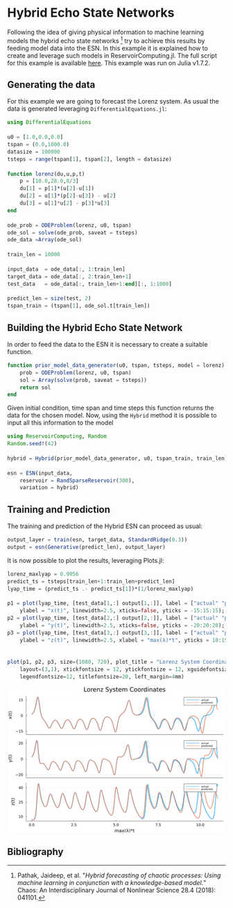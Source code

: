 # Hybrid Echo State Networks
Following the idea of giving physical information to machine learning models the hybrid echo state networks [^1] try to achieve this results by feeding model data into the ESN. In this example it is explained how to create and leverage such models in ReservoirComputing.jl. The full script for this example is available [here](https://github.com/MartinuzziFrancesco/reservoir-computing-examples/blob/main/hybrid/hybrid.jl). This example was run on Julia v1.7.2.

## Generating the data
For this example we are going to forecast the Lorenz system. As usual the data is generated leveraging `DifferentialEquations.jl`:
```julia
using DifferentialEquations

u0 = [1.0,0.0,0.0]                       
tspan = (0.0,1000.0)  
datasize = 100000
tsteps = range(tspan[1], tspan[2], length = datasize)                   

function lorenz(du,u,p,t)
    p = [10.0,28.0,8/3]
    du[1] = p[1]*(u[2]-u[1])
    du[2] = u[1]*(p[2]-u[3]) - u[2]
    du[3] = u[1]*u[2] - p[3]*u[3]
end

ode_prob = ODEProblem(lorenz, u0, tspan)
ode_sol = solve(ode_prob, saveat = tsteps)
ode_data =Array(ode_sol)

train_len = 10000

input_data  = ode_data[:, 1:train_len]
target_data = ode_data[:, 2:train_len+1]
test_data   = ode_data[:, train_len+1:end][:, 1:1000]

predict_len = size(test, 2)
tspan_train = (tspan[1], ode_sol.t[train_len])
```

## Building the Hybrid Echo State Network
In order to feed the data to the ESN it is necessary to create a suitable function.
```julia
function prior_model_data_generator(u0, tspan, tsteps, model = lorenz)
    prob = ODEProblem(lorenz, u0, tspan) 
    sol = Array(solve(prob, saveat = tsteps))
    return sol
end
```

Given initial condition, time span and time steps this function returns the data for the chosen model. Now, using the `Hybrid` method it is possible to input all this information to the model
```julia
using ReservoirComputing, Random
Random.seed!(42)

hybrid = Hybrid(prior_model_data_generator, u0, tspan_train, train_len)

esn = ESN(input_data,
    reservoir = RandSparseReservoir(300),
    variation = hybrid)
```

## Training and Prediction
The training and prediction of the Hybrid ESN can proceed as usual:
```julia
output_layer = train(esn, target_data, StandardRidge(0.3))
output = esn(Generative(predict_len), output_layer)
```

It is now possible to plot the results, leveraging Plots.jl:
```julia
lorenz_maxlyap = 0.9056
predict_ts = tsteps[train_len+1:train_len+predict_len]
lyap_time = (predict_ts .- predict_ts[1])*(1/lorenz_maxlyap)

p1 = plot(lyap_time, [test_data[1,:] output[1,:]], label = ["actual" "predicted"], 
    ylabel = "x(t)", linewidth=2.5, xticks=false, yticks = -15:15:15);
p2 = plot(lyap_time, [test_data[2,:] output[2,:]], label = ["actual" "predicted"], 
    ylabel = "y(t)", linewidth=2.5, xticks=false, yticks = -20:20:20);
p3 = plot(lyap_time, [test_data[3,:] output[3,:]], label = ["actual" "predicted"], 
    ylabel = "z(t)", linewidth=2.5, xlabel = "max(λ)*t", yticks = 10:15:40);


plot(p1, p2, p3, size=(1080, 720), plot_title = "Lorenz System Coordinates", 
    layout=(3,1), xtickfontsize = 12, ytickfontsize = 12, xguidefontsize=15, yguidefontsize=15,
    legendfontsize=12, titlefontsize=20, left_margin=4mm)
```
![hybrid](images/hybrid.png)

## Bibliography
[^1]: Pathak, Jaideep, et al. "_Hybrid forecasting of chaotic processes: Using machine learning in conjunction with a knowledge-based model._" Chaos: An Interdisciplinary Journal of Nonlinear Science 28.4 (2018): 041101.
